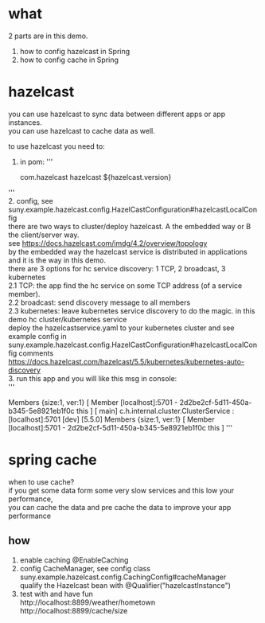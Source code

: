 # what
2 parts are in this demo.
1. how to config hazelcast in Spring
2. how to config cache in Spring

# hazelcast
you can use hazelcast to sync data between different apps or app instances.  
you can use hazelcast to cache data as well.  

to use hazelcast you need to:  
1. in pom:
'''

   	<dependency>
   		<groupId>com.hazelcast</groupId>
   		<artifactId>hazelcast</artifactId>
   		<version>${hazelcast.version}</version>
   	</dependency>
'''   
2. config, see suny.example.hazelcast.config.HazelCastConfiguration#hazelcastLocalConfig  
there are two ways to cluster/deploy hazelcast. A the embedded way or B the client/server way.  
see https://docs.hazelcast.com/imdg/4.2/overview/topology  
by the embedded way the hazelcast service is distributed in applications and it is the way in this demo.  
there are 3 options for hc service discovery: 1 TCP, 2 broadcast, 3 kubernetes  
2.1 TCP: the app find the hc service on some TCP address (of a service member).  
2.2 broadcast: send discovery message to all members  
2.3 kubernetes: leave kubernetes service discovery to do the magic. in this demo hc cluster/kubernetes service   
deploy the hazelcastservice.yaml to your kubernetes cluster and see example config in   
suny.example.hazelcast.config.HazelCastConfiguration#hazelcastLocalConfig comments   
   https://docs.hazelcast.com/hazelcast/5.5/kubernetes/kubernetes-auto-discovery   
3. run this app and you will like this msg in console:  
'''

Members {size:1, ver:1} [ Member [localhost]:5701 - 2d2be2cf-5d11-450a-b345-5e8921eb1f0c this ]
[           main] c.h.internal.cluster.ClusterService      : [localhost]:5701 [dev] [5.5.0]
Members {size:1, ver:1} [ Member [localhost]:5701 - 2d2be2cf-5d11-450a-b345-5e8921eb1f0c this ]
'''

# spring cache
when to use cache?  
if you get some data form some very slow services and this low your performance,  
you can cache the data and pre cache the data to improve your app performance  
## how
1. enable caching @EnableCaching  
2. config CacheManager, see config class suny.example.hazelcast.config.CachingConfig#cacheManager   
qualify the Hazelcast bean with @Qualifier("hazelcastInstance")  
3. test with and have fun   
   http://localhost:8899/weather/hometown   
   http://localhost:8899/cache/size   
